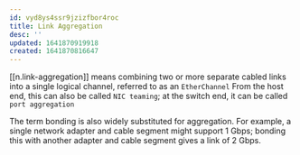 ```yaml
---
id: vyd8ys4ssr9jzizfbor4roc
title: Link Aggregation
desc: ''
updated: 1641870919918
created: 1641870816647
---
```



[[n.link-aggregation]] means combining two or more separate cabled links into a single logical channel, referred to as an `EtherChannel`
From the host end, this can also be called `NIC teaming`; at the switch end, it can be called `port aggregation`

The term bonding is also widely substituted for aggregation. 
For example, a single network adapter and cable segment might support 1 Gbps; 
bonding this with another adapter and cable segment gives a link of 2 Gbps.
